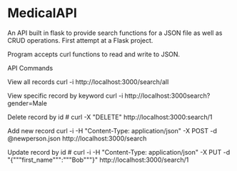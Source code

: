 # MedicalAPI
An API built in flask to provide search functions for a JSON file as well as CRUD operations. First attempt at a Flask project.

Program accepts curl functions to read and write to JSON.

API Commands

View all records
curl -i http://localhost:3000/search/all

View specific record by keyword
curl -i http://localhost:3000search?gender=Male

Delete record by id #
curl -X "DELETE" http://localhost:3000:search/1

Add new record
curl -i -H "Content-Type: application/json" -X POST -d @newperson.json http://localhost:3000/search

Update record by id #
curl -i -H "Content-Type: application/json" -X PUT -d "{"""first_name""":"""Bob"""}" http://localhost:3000/search/1
